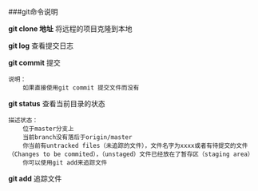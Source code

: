 ###git命令说明

**git clone 地址** 将远程的项目克隆到本地
	
**git log** 查看提交日志

**git commit** 提交
	
	说明：
		如果直接使用git commit 提交文件而没有

**git status** 查看当前目录的状态

	描述状态：
		位于master分支上
		当前branch没有落后于origin/master
		你当前有untracked files（未追踪的文件），文件名字为xxxx或者有待提交的文件（Changes to be commited），（unstaged）文件已经放在了暂存区（staging area）
		你可以使用git add来追踪文件

**git add** 追踪文件